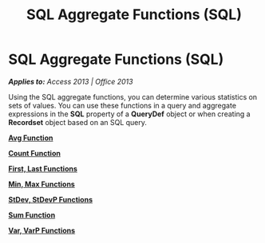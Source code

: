 ﻿---
title: SQL Aggregate Functions (SQL)
TOCTitle: SQL Aggregate Functions (SQL)
ms:assetid: 8866cd71-0216-25b4-6a6a-02cb7acad9a2
ms:mtpsurl: https://msdn.microsoft.com/en-us/library/Ff197054(v=office.15)
ms:contentKeyID: 48546136
ms.date: 09/18/2015
mtps_version: v=office.15
---

# SQL Aggregate Functions (SQL)


_**Applies to:** Access 2013 | Office 2013_

Using the SQL aggregate functions, you can determine various statistics on sets of values. You can use these functions in a query and aggregate expressions in the **SQL** property of a **QueryDef** object or when creating a **Recordset** object based on an SQL query.

**[Avg Function](https://msdn.microsoft.com/en-us/library/ff822755\(v=office.15\))**

**[Count Function](https://msdn.microsoft.com/en-us/library/ff844748\(v=office.15\))**

**[First, Last Functions](https://msdn.microsoft.com/en-us/library/ff197381\(v=office.15\))**

**[Min, Max Functions](https://msdn.microsoft.com/en-us/library/ff194490\(v=office.15\))**

**[StDev, StDevP Functions](https://msdn.microsoft.com/en-us/library/ff197043\(v=office.15\))**

**[Sum Function](https://msdn.microsoft.com/en-us/library/ff844764\(v=office.15\))**

**[Var, VarP Functions](https://msdn.microsoft.com/en-us/library/ff192105\(v=office.15\))**

